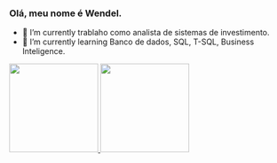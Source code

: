 ### Olá, meu nome é Wendel.
- 🔭 I’m currently  trablaho como analista de sistemas de investimento.
- 🌱 I’m currently learning  Banco de dados, SQL, T-SQL, Business Inteligence.

 <div>
  <a href="https://github.com/wendel-passos">
  <img height="160em" src="https://github-readme-stats.vercel.app/api?username=wendel-passos&show_icons=true&theme=tokyonight&include_all_commits=true&count_private=true"/>
  <img height="160em" src="https://github-readme-stats.vercel.app/api/top-langs/?username=wendel-passos&layout=demo&langs_count=7&theme=tokyonight"/>
</div>
  

